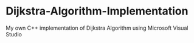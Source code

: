 # Dijkstra-Algorithm-Implementation
My own C++ implementation of Dijkstra Algorithm using Microsoft Visual Studio
